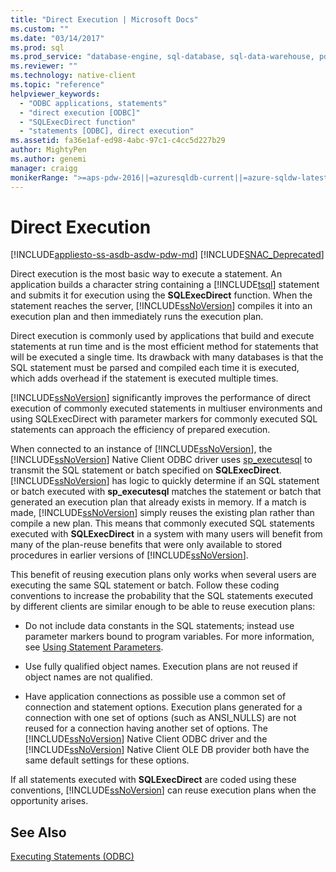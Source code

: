 ```yaml
---
title: "Direct Execution | Microsoft Docs"
ms.custom: ""
ms.date: "03/14/2017"
ms.prod: sql
ms.prod_service: "database-engine, sql-database, sql-data-warehouse, pdw"
ms.reviewer: ""
ms.technology: native-client
ms.topic: "reference"
helpviewer_keywords: 
  - "ODBC applications, statements"
  - "direct execution [ODBC]"
  - "SQLExecDirect function"
  - "statements [ODBC], direct execution"
ms.assetid: fa36e1af-ed98-4abc-97c1-c4cc5d227b29
author: MightyPen
ms.author: genemi
manager: craigg
monikerRange: ">=aps-pdw-2016||=azuresqldb-current||=azure-sqldw-latest||>=sql-server-2016||=sqlallproducts-allversions||>=sql-server-linux-2017||=azuresqldb-mi-current"
---
```

# Direct Execution
[!INCLUDE[appliesto-ss-asdb-asdw-pdw-md](../../../includes/appliesto-ss-asdb-asdw-pdw-md.md)]
[!INCLUDE[SNAC_Deprecated](../../../includes/snac-deprecated.md)]

  Direct execution is the most basic way to execute a statement. An application builds a character string containing a [!INCLUDE[tsql](../../../includes/tsql-md.md)] statement and submits it for execution using the **SQLExecDirect** function. When the statement reaches the server, [!INCLUDE[ssNoVersion](../../../includes/ssnoversion-md.md)] compiles it into an execution plan and then immediately runs the execution plan.  
  
 Direct execution is commonly used by applications that build and execute statements at run time and is the most efficient method for statements that will be executed a single time. Its drawback with many databases is that the SQL statement must be parsed and compiled each time it is executed, which adds overhead if the statement is executed multiple times.  
  
 [!INCLUDE[ssNoVersion](../../../includes/ssnoversion-md.md)] significantly improves the performance of direct execution of commonly executed statements in multiuser environments and using SQLExecDirect with parameter markers for commonly executed SQL statements can approach the efficiency of prepared execution.  
  
 When connected to an instance of [!INCLUDE[ssNoVersion](../../../includes/ssnoversion-md.md)], the [!INCLUDE[ssNoVersion](../../../includes/ssnoversion-md.md)] Native Client ODBC driver uses [sp_executesql](../../../relational-databases/system-stored-procedures/sp-executesql-transact-sql.md) to transmit the SQL statement or batch specified on **SQLExecDirect**. [!INCLUDE[ssNoVersion](../../../includes/ssnoversion-md.md)] has logic to quickly determine if an SQL statement or batch executed with **sp_executesql** matches the statement or batch that generated an execution plan that already exists in memory. If a match is made, [!INCLUDE[ssNoVersion](../../../includes/ssnoversion-md.md)] simply reuses the existing plan rather than compile a new plan. This means that commonly executed SQL statements executed with **SQLExecDirect** in a system with many users will benefit from many of the plan-reuse benefits that were only available to stored procedures in earlier versions of [!INCLUDE[ssNoVersion](../../../includes/ssnoversion-md.md)].  
  
 This benefit of reusing execution plans only works when several users are executing the same SQL statement or batch. Follow these coding conventions to increase the probability that the SQL statements executed by different clients are similar enough to be able to reuse execution plans:  
  
-   Do not include data constants in the SQL statements; instead use parameter markers bound to program variables. For more information, see [Using Statement Parameters](../../../relational-databases/native-client-odbc-queries/using-statement-parameters.md).  
  
-   Use fully qualified object names. Execution plans are not reused if object names are not qualified.  
  
-   Have application connections as possible use a common set of connection and statement options. Execution plans generated for a connection with one set of options (such as ANSI_NULLS) are not reused for a connection having another set of options. The [!INCLUDE[ssNoVersion](../../../includes/ssnoversion-md.md)] Native Client ODBC driver and the [!INCLUDE[ssNoVersion](../../../includes/ssnoversion-md.md)] Native Client OLE DB provider both have the same default settings for these options.  
  
 If all statements executed with **SQLExecDirect** are coded using these conventions, [!INCLUDE[ssNoVersion](../../../includes/ssnoversion-md.md)] can reuse execution plans when the opportunity arises.  
  
## See Also  
 [Executing Statements &#40;ODBC&#41;](../../../relational-databases/native-client-odbc-queries/executing-statements/executing-statements-odbc.md)  
  
  
